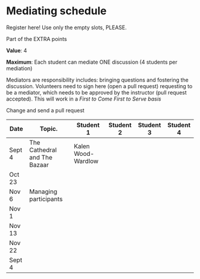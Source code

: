 # Mediating schedule

Register here! Use only the empty slots, PLEASE.

Part of the EXTRA points

**Value**: 4

**Maximum**: Each student can mediate ONE discussion (4 students per mediation)

Mediators are responsibility includes: bringing questions and fostering the discussion. Volunteers need to sign here (open a pull request) requesting to be a mediator, which needs to be approved by the instructor (pull request accepted). This will work in a *First to Come First to Serve basis*

Change and send a pull request

| Date    | Topic.    | Student 1 | Student 2 | Student 3 | Student 4 |
| ------- | --------- | --------- | --------- | --------- | --------- |
| Sept 4  | The Cathedral and The Bazaar          | Kalen Wood-Wardlow          |           |           |           |
| Oct 23  |           |           |           |           |           |
| Nov 6   | Managing participants         |           |           |           |           |
| Nov 1   |           |           |           |           |           |
| Nov 13  |           |           |           |           |           |
| Nov 22  |           |           |           |           |           |
| Sept 4  |           |           |           |           |           |
